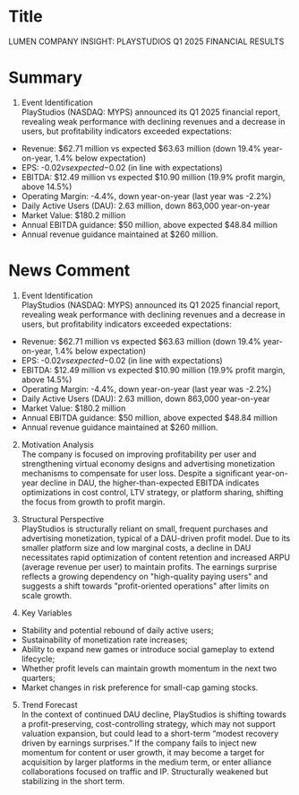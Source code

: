 # Title
LUMEN COMPANY INSIGHT: PLAYSTUDIOS Q1 2025 FINANCIAL RESULTS

# Summary
1. Event Identification  
PlayStudios (NASDAQ: MYPS) announced its Q1 2025 financial report, revealing weak performance with declining revenues and a decrease in users, but profitability indicators exceeded expectations:  
- Revenue: $62.71 million vs expected $63.63 million (down 19.4% year-on-year, 1.4% below expectation)  
- EPS: -$0.02 vs expected -$0.02 (in line with expectations)  
- EBITDA: $12.49 million vs expected $10.90 million (19.9% profit margin, above 14.5%)  
- Operating Margin: -4.4%, down year-on-year (last year was -2.2%)  
- Daily Active Users (DAU): 2.63 million, down 863,000 year-on-year  
- Market Value: $180.2 million  
- Annual EBITDA guidance: $50 million, above expected $48.84 million  
- Annual revenue guidance maintained at $260 million.  

# News Comment
1. Event Identification  
PlayStudios (NASDAQ: MYPS) announced its Q1 2025 financial report, revealing weak performance with declining revenues and a decrease in users, but profitability indicators exceeded expectations:  
- Revenue: $62.71 million vs expected $63.63 million (down 19.4% year-on-year, 1.4% below expectation)  
- EPS: -$0.02 vs expected -$0.02 (in line with expectations)  
- EBITDA: $12.49 million vs expected $10.90 million (19.9% profit margin, above 14.5%)  
- Operating Margin: -4.4%, down year-on-year (last year was -2.2%)  
- Daily Active Users (DAU): 2.63 million, down 863,000 year-on-year  
- Market Value: $180.2 million  
- Annual EBITDA guidance: $50 million, above expected $48.84 million  
- Annual revenue guidance maintained at $260 million.  

2. Motivation Analysis  
The company is focused on improving profitability per user and strengthening virtual economy designs and advertising monetization mechanisms to compensate for user loss. Despite a significant year-on-year decline in DAU, the higher-than-expected EBITDA indicates optimizations in cost control, LTV strategy, or platform sharing, shifting the focus from growth to profit margin.  

3. Structural Perspective  
PlayStudios is structurally reliant on small, frequent purchases and advertising monetization, typical of a DAU-driven profit model. Due to its smaller platform size and low marginal costs, a decline in DAU necessitates rapid optimization of content retention and increased ARPU (average revenue per user) to maintain profits. The earnings surprise reflects a growing dependency on "high-quality paying users" and suggests a shift towards "profit-oriented operations" after limits on scale growth.  

4. Key Variables  
- Stability and potential rebound of daily active users;  
- Sustainability of monetization rate increases;  
- Ability to expand new games or introduce social gameplay to extend lifecycle;  
- Whether profit levels can maintain growth momentum in the next two quarters;  
- Market changes in risk preference for small-cap gaming stocks.  

5. Trend Forecast  
In the context of continued DAU decline, PlayStudios is shifting towards a profit-preserving, cost-controlling strategy, which may not support valuation expansion, but could lead to a short-term “modest recovery driven by earnings surprises.” If the company fails to inject new momentum for content or user growth, it may become a target for acquisition by larger platforms in the medium term, or enter alliance collaborations focused on traffic and IP. Structurally weakened but stabilizing in the short term.
